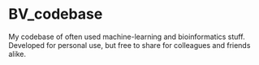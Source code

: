 # BV_codebase
My codebase of often used machine-learning and bioinformatics stuff. Developed for personal use, but free to share for colleagues and friends alike.
